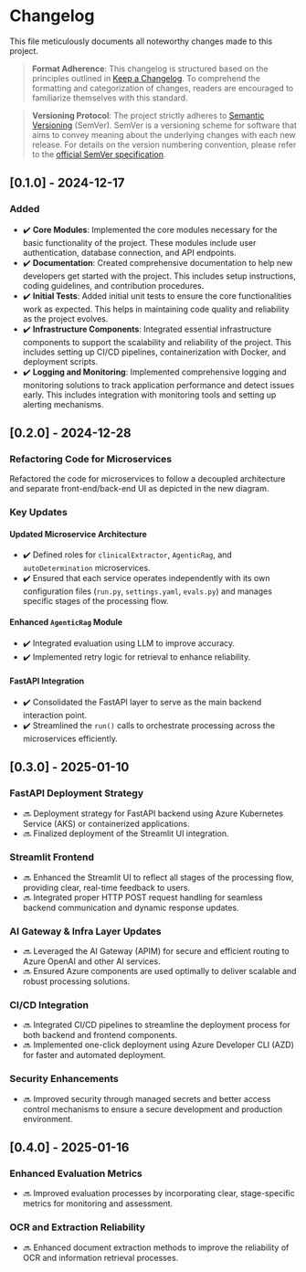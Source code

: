 # Changelog

This file meticulously documents all noteworthy changes made to this project.

> **Format Adherence**: This changelog is structured based on the principles outlined in [Keep a Changelog](https://keepachangelog.com/en/1.0.0). To comprehend the formatting and categorization of changes, readers are encouraged to familiarize themselves with this standard.

> **Versioning Protocol**: The project strictly adheres to [Semantic Versioning](https://semver.org/spec/v2.0.0.html) (SemVer). SemVer is a versioning scheme for software that aims to convey meaning about the underlying changes with each new release. For details on the version numbering convention, please refer to the [official SemVer specification](https://semver.org/spec/v2.0.0.html).

## [0.1.0] - 2024-12-17

### Added
- ✔️ **Core Modules**: Implemented the core modules necessary for the basic functionality of the project. These modules include user authentication, database connection, and API endpoints.
- ✔️ **Documentation**: Created comprehensive documentation to help new developers get started with the project. This includes setup instructions, coding guidelines, and contribution procedures.
- ✔️ **Initial Tests**: Added initial unit tests to ensure the core functionalities work as expected. This helps in maintaining code quality and reliability as the project evolves.
- ✔️ **Infrastructure Components**: Integrated essential infrastructure components to support the scalability and reliability of the project. This includes setting up CI/CD pipelines, containerization with Docker, and deployment scripts.
- ✔️ **Logging and Monitoring**: Implemented comprehensive logging and monitoring solutions to track application performance and detect issues early. This includes integration with monitoring tools and setting up alerting mechanisms.

## [0.2.0] - 2024-12-28

### Refactoring Code for Microservices
Refactored the code for microservices to follow a decoupled architecture and separate front-end/back-end UI as depicted in the new diagram.

### Key Updates

#### Updated Microservice Architecture
- ✔️ Defined roles for `clinicalExtractor`, `AgenticRag`, and `autoDetermination` microservices.
- ✔️ Ensured that each service operates independently with its own configuration files (`run.py`, `settings.yaml`, `evals.py`) and manages specific stages of the processing flow.

#### Enhanced `AgenticRag` Module
- ✔️ Integrated evaluation using LLM to improve accuracy.
- ✔️ Implemented retry logic for retrieval to enhance reliability.

#### FastAPI Integration
- ✔️ Consolidated the FastAPI layer to serve as the main backend interaction point.
- ✔️ Streamlined the `run()` calls to orchestrate processing across the microservices efficiently.

## [0.3.0] - 2025-01-10

### FastAPI Deployment Strategy

- 🔜 Deployment strategy for FastAPI backend using Azure Kubernetes Service (AKS) or containerized applications.
- 🔜 Finalized deployment of the Streamlit UI integration.

### Streamlit Frontend
- 🔜 Enhanced the Streamlit UI to reflect all stages of the processing flow, providing clear, real-time feedback to users.
- 🔜 Integrated proper HTTP POST request handling for seamless backend communication and dynamic response updates.

### AI Gateway & Infra Layer Updates
- 🔜  Leveraged the AI Gateway (APIM) for secure and efficient routing to Azure OpenAI and other AI services.
- 🔜  Ensured Azure components are used optimally to deliver scalable and robust processing solutions.

### CI/CD Integration
- 🔜 Integrated CI/CD pipelines to streamline the deployment process for both backend and frontend components.
- 🔜 Implemented one-click deployment using Azure Developer CLI (AZD) for faster and automated deployment.

### Security Enhancements
- 🔜 Improved security through managed secrets and better access control mechanisms to ensure a secure development and production environment.

## [0.4.0] - 2025-01-16

### Enhanced Evaluation Metrics
- 🔜 Improved evaluation processes by incorporating clear, stage-specific metrics for monitoring and assessment.

### OCR and Extraction Reliability
- 🔜 Enhanced document extraction methods to improve the reliability of OCR and information retrieval processes.
